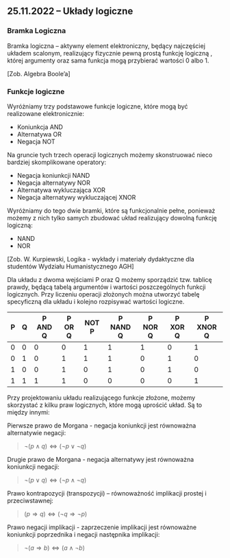 ## 25.11.2022 – Układy logiczne

### Bramka Logiczna

Bramka logiczna – aktywny element elektroniczny, będący najczęściej układem scalonym, realizujący fizycznie pewną prostą funkcję logiczną , której argumenty oraz sama funkcja mogą przybierać wartości 0 albo 1. 

[Zob. Algebra Boole’a]

### Funkcje logiczne

Wyróżniamy trzy podstawowe funkcje logiczne, które mogą być realizowane elektronicznie:
- Koniunkcja AND
- Alternatywa OR
- Negacja NOT

Na gruncie tych trzech operacji logicznych możemy skonstruować nieco bardziej skomplikowane operatory:
- Negacja koniunkcji NAND
- Negacja alternatywy NOR
- Alternatywa wykluczająca XOR
- Negacja alternatywy wykluczającej XNOR

Wyróżniamy do tego dwie bramki, które są funkcjonalnie pełne, ponieważ możemy z nich tylko samych zbudować układ realizujący dowolną funkcję logiczną:
- NAND
- NOR


[Zob. W. Kurpiewski, Logika - wykłady i materiały dydaktyczne dla studentów Wydziału Humanistycznego AGH]

Dla układu z dwoma wejściami P oraz Q możemy sporządzić tzw. tablicę prawdy, będącą tabelą argumentów i wartości poszczególnych funkcji logicznych. Przy liczeniu operacji złożonych można utworzyć tabelę specyficzną dla układu i kolejno rozpisywać wartości logiczne.

| P   | Q   | P  AND Q | P OR  Q | NOT P | P NAND Q | P NOR Q | P XOR Q | P XNOR Q |
| --- | --- | -------- | ------- | ----- | -------- | ------- | ------- | -------- |
| 0   | 0   | 0        | 0       | 1     | 1        | 1       | 0       | 1        |
| 0   | 1   | 0        | 1       | 1     | 1        | 0       | 1       | 0        |
| 1   | 0   | 0        | 1       | 0     | 1        | 0       | 1       | 0        |
| 1   | 1   | 1        | 1       | 0     | 0        | 0       | 0       | 1        |

Przy projektowaniu układu realizującego funkcje złożone, możemy skorzystać z kilku praw logicznych, które mogą uprościć układ. Są to między innymi:

Pierwsze prawo de Morgana - negacja koniunkcji jest równoważna alternatywie negacji:
    
> $\lnot\left(p\land q\right)\Longleftrightarrow(\lnot p\vee\lnot q)$

Drugie prawo de Morgana - negacja alternatywy jest równoważna koniunkcji negacji:

> $\lnot\left(p\vee q\right)\Longleftrightarrow(\lnot p\land\lnot q)$

Prawo kontrapozycji (transpozycji) – równoważność implikacji prostej i przeciwstawnej:

> $\left(p\Rightarrow q\right)\Longleftrightarrow\left(\lnot q\Rightarrow\lnot p\right)$

Prawo negacji implikacji - zaprzeczenie implikacji jest równoważne koniunkcji poprzednika i negacji następnika implikacji:

> $\lnot\left(a\Longrightarrow b\right)\Longleftrightarrow(a\land\lnot b)$

